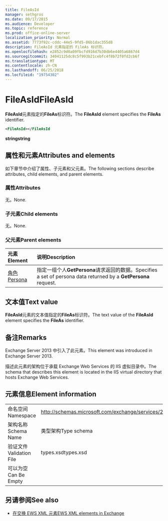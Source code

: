```yaml
---
title: FileAsId
manager: sethgros
ms.date: 09/17/2015
ms.audience: Developer
ms.topic: reference
ms.prod: office-online-server
localization_priority: Normal
ms.assetid: 7773f92c-cddc-44e5-9fd5-06b1dac355d8
description: FileAsId 元素指定的 FileAs 标识符。
ms.openlocfilehash: e2852c9d0a09fbcfd916d7b30db6e4405a6867d4
ms.sourcegitcommit: 34041125dc8c5f993b21cebfc4f8b72f0fd2cb6f
ms.translationtype: MT
ms.contentlocale: zh-CN
ms.lasthandoff: 06/25/2018
ms.locfileid: "19754302"
---
```

# <a name="fileasid"></a><span data-ttu-id="aa0df-103">FileAsId</span><span class="sxs-lookup"><span data-stu-id="aa0df-103">FileAsId</span></span>

<span data-ttu-id="aa0df-104">**FileAsId**元素指定的**FileAs**标识符。</span><span class="sxs-lookup"><span data-stu-id="aa0df-104">The **FileAsId** element specifies the **FileAs** identifier.</span></span> 
  
```XML
<FileAsId></FileAsId
```

 <span data-ttu-id="aa0df-105">**string**</span><span class="sxs-lookup"><span data-stu-id="aa0df-105">**string**</span></span>
## <a name="attributes-and-elements"></a><span data-ttu-id="aa0df-106">属性和元素</span><span class="sxs-lookup"><span data-stu-id="aa0df-106">Attributes and elements</span></span>

<span data-ttu-id="aa0df-107">如下章节中介绍了属性、子元素和父元素。</span><span class="sxs-lookup"><span data-stu-id="aa0df-107">The following sections describe attributes, child elements, and parent elements.</span></span>
  
### <a name="attributes"></a><span data-ttu-id="aa0df-108">属性</span><span class="sxs-lookup"><span data-stu-id="aa0df-108">Attributes</span></span>

<span data-ttu-id="aa0df-109">无。</span><span class="sxs-lookup"><span data-stu-id="aa0df-109">None.</span></span>
  
### <a name="child-elements"></a><span data-ttu-id="aa0df-110">子元素</span><span class="sxs-lookup"><span data-stu-id="aa0df-110">Child elements</span></span>

<span data-ttu-id="aa0df-111">无。</span><span class="sxs-lookup"><span data-stu-id="aa0df-111">None.</span></span>
  
### <a name="parent-elements"></a><span data-ttu-id="aa0df-112">父元素</span><span class="sxs-lookup"><span data-stu-id="aa0df-112">Parent elements</span></span>

|<span data-ttu-id="aa0df-113">**元素**</span><span class="sxs-lookup"><span data-stu-id="aa0df-113">**Element**</span></span>|<span data-ttu-id="aa0df-114">**说明**</span><span class="sxs-lookup"><span data-stu-id="aa0df-114">**Description**</span></span>|
|:-----|:-----|
|[<span data-ttu-id="aa0df-115">角色</span><span class="sxs-lookup"><span data-stu-id="aa0df-115">Persona</span></span>](persona.md) <br/> |<span data-ttu-id="aa0df-116">指定一组个人**GetPersona**请求返回的数据。</span><span class="sxs-lookup"><span data-stu-id="aa0df-116">Specifies a set of persona data returned by a **GetPersona** request.</span></span>  <br/> |
   
## <a name="text-value"></a><span data-ttu-id="aa0df-117">文本值</span><span class="sxs-lookup"><span data-stu-id="aa0df-117">Text value</span></span>

<span data-ttu-id="aa0df-118">**FileAsId**元素的文本值指定的**FileAs**标识符。</span><span class="sxs-lookup"><span data-stu-id="aa0df-118">The text value of the **FileAsId** element specifies the **FileAs** identifier.</span></span> 
  
## <a name="remarks"></a><span data-ttu-id="aa0df-119">备注</span><span class="sxs-lookup"><span data-stu-id="aa0df-119">Remarks</span></span>

<span data-ttu-id="aa0df-120">Exchange Server 2013 中引入了此元素。</span><span class="sxs-lookup"><span data-stu-id="aa0df-120">This element was introduced in Exchange Server 2013.</span></span>
  
<span data-ttu-id="aa0df-121">描述此元素的架构位于承载 Exchange Web Services 的 IIS 虚拟目录中。</span><span class="sxs-lookup"><span data-stu-id="aa0df-121">The schema that describes this element is located in the IIS virtual directory that hosts Exchange Web Services.</span></span>
  
## <a name="element-information"></a><span data-ttu-id="aa0df-122">元素信息</span><span class="sxs-lookup"><span data-stu-id="aa0df-122">Element information</span></span>

|||
|:-----|:-----|
|<span data-ttu-id="aa0df-123">命名空间</span><span class="sxs-lookup"><span data-stu-id="aa0df-123">Namespace</span></span>  <br/> |http://schemas.microsoft.com/exchange/services/2006/types  <br/> |
|<span data-ttu-id="aa0df-124">架构名称</span><span class="sxs-lookup"><span data-stu-id="aa0df-124">Schema Name</span></span>  <br/> |<span data-ttu-id="aa0df-125">类型架构</span><span class="sxs-lookup"><span data-stu-id="aa0df-125">Type schema</span></span>  <br/> |
|<span data-ttu-id="aa0df-126">验证文件</span><span class="sxs-lookup"><span data-stu-id="aa0df-126">Validation File</span></span>  <br/> |<span data-ttu-id="aa0df-127">types.xsd</span><span class="sxs-lookup"><span data-stu-id="aa0df-127">types.xsd</span></span>  <br/> |
|<span data-ttu-id="aa0df-128">可以为空</span><span class="sxs-lookup"><span data-stu-id="aa0df-128">Can Be Empty</span></span>  <br/> ||
   
## <a name="see-also"></a><span data-ttu-id="aa0df-129">另请参阅</span><span class="sxs-lookup"><span data-stu-id="aa0df-129">See also</span></span>



- [<span data-ttu-id="aa0df-130">在交换 EWS XML 元素</span><span class="sxs-lookup"><span data-stu-id="aa0df-130">EWS XML elements in Exchange</span></span>](ews-xml-elements-in-exchange.md)

